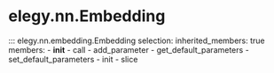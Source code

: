 
# elegy.nn.Embedding

::: elegy.nn.embedding.Embedding
    selection:
        inherited_members: true
        members:
            - __init__
            - call
            - add_parameter
            - get_default_parameters
            - set_default_parameters
            - init
            - slice
        